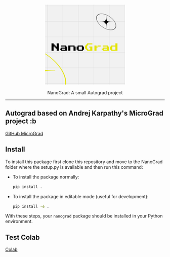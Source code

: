 <div align="center">

<picture>
  <img alt="NanoGradLogo" src="NanoGrad.png" width="50%" height="50%">
</picture>

NanoGrad: A small Autograd project

</div>

---

## Autograd based on Andrej Karpathy's MicroGrad project :b
[GitHub MicroGrad](https://github.com/karpathy/micrograd)

## Install

To install this package first clone this repository and move to the NanoGrad folder where the setup.py is available and then run this command:

   - To install the package normally:
     ```bash
     pip install .
     ```
   - To install the package in editable mode (useful for development):
     ```bash
     pip install -e .
     ```

With these steps, your `nanograd` package should be installed in your Python environment.

## Test Colab
[Colab](https://colab.research.google.com/drive/1DbOFuh5cDcPpdvL2Tqe6UemvU09FcDMo?usp=sharing)
